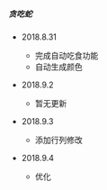 ##### 贪吃蛇

+ 2018.8.31
    - 完成自动吃食功能
    - 自动生成颜色

+ 2018.9.2
    - 暂无更新    

+ 2018.9.3
    - 添加行列修改    

+ 2018.9.4
    - 优化    
